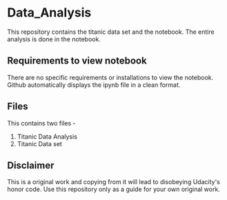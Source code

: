 # Data_Analysis
This repository contains the titanic data set and the notebook.
The entire analysis is done in the notebook.

## Requirements to view notebook
There are no specific requirements or installations to view the notebook. Github
automatically displays the ipynb file in a clean format.

## Files
This contains two files - 
1. Titanic Data Analysis
2. Titanic Data set

## Disclaimer
This is a original work and copying from it will lead to disobeying Udacity's honor code.
Use this repository only as a guide for your own original work.
